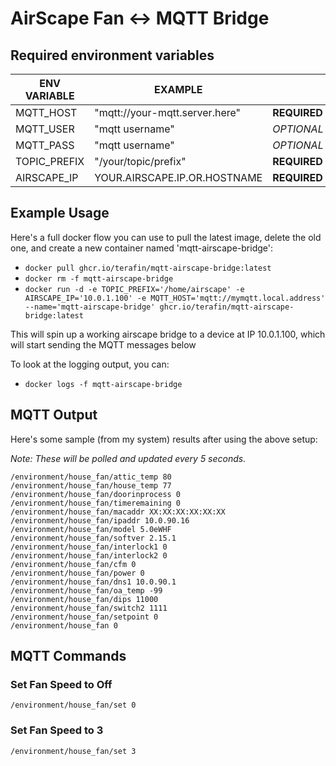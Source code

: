 # AirScape Fan <-> MQTT Bridge

## Required environment variables

| ENV VARIABLE | EXAMPLE                        |              |
| ------------ | ------------------------------ | ------------ |
| MQTT_HOST    | "mqtt://your-mqtt.server.here" | **REQUIRED** |
| MQTT_USER    | "mqtt username"                | _OPTIONAL_   |
| MQTT_PASS    | "mqtt username"                | _OPTIONAL_   |
| TOPIC_PREFIX | "/your/topic/prefix"           | **REQUIRED** |
| AIRSCAPE_IP  | YOUR.AIRSCAPE.IP.OR.HOSTNAME   | **REQUIRED** |

## Example Usage

Here's a full docker flow you can use to pull the latest image, delete the old one, and create a new container named 'mqtt-airscape-bridge':

-   `docker pull ghcr.io/terafin/mqtt-airscape-bridge:latest`
-   `docker rm -f mqtt-airscape-bridge`
-   `docker run -d -e TOPIC_PREFIX='/home/airscape' -e AIRSCAPE_IP='10.0.1.100' -e MQTT_HOST='mqtt://mymqtt.local.address' --name='mqtt-airscape-bridge' ghcr.io/terafin/mqtt-airscape-bridge:latest`

This will spin up a working airscape bridge to a device at IP 10.0.1.100, which will start sending the MQTT messages below

To look at the logging output, you can:

-   `docker logs -f mqtt-airscape-bridge`

## MQTT Output

Here's some sample (from my system) results after using the above setup:

_Note: These will be polled and updated every 5 seconds._

    /environment/house_fan/attic_temp 80
    /environment/house_fan/house_temp 77
    /environment/house_fan/doorinprocess 0
    /environment/house_fan/timeremaining 0
    /environment/house_fan/macaddr XX:XX:XX:XX:XX:XX
    /environment/house_fan/ipaddr 10.0.90.16
    /environment/house_fan/model 5.0eWHF
    /environment/house_fan/softver 2.15.1
    /environment/house_fan/interlock1 0
    /environment/house_fan/interlock2 0
    /environment/house_fan/cfm 0
    /environment/house_fan/power 0
    /environment/house_fan/dns1 10.0.90.1
    /environment/house_fan/oa_temp -99
    /environment/house_fan/dips 11000
    /environment/house_fan/switch2 1111
    /environment/house_fan/setpoint 0
    /environment/house_fan 0

## MQTT Commands

### Set Fan Speed to Off

    /environment/house_fan/set 0

### Set Fan Speed to 3

    /environment/house_fan/set 3

